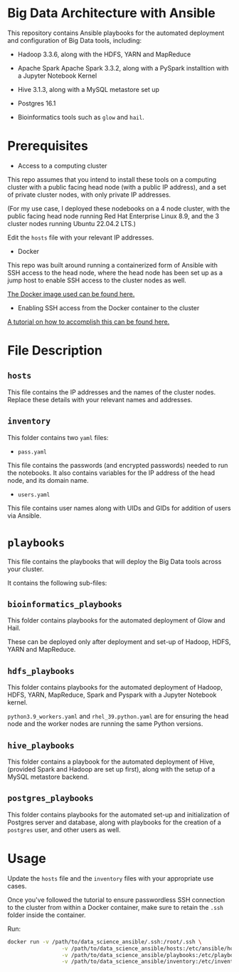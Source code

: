 # Big Data Architecture with Ansible

This repository contains Ansible playbooks for the automated deployment and configuration of Big Data tools, including:

- Hadoop 3.3.6, along with the HDFS, YARN and MapReduce

- Apache Spark Apache Spark 3.3.2, along with a PySpark installtion with a Jupyter Notebook Kernel

- Hive 3.1.3, along with a MySQL metastore set up

- Postgres 16.1

- Bioinformatics tools such as `glow` and `hail`. 

# Prerequisites

- Access to a computing cluster

This repo assumes that you intend to install these tools on a computing cluster with a public facing head node (with a public IP address), and a set of private cluster nodes, with only private IP addresses.

(For my use case, I deployed these nodebooks on a 4 node cluster, with the public facing head node running Red Hat Enterprise Linux 8.9, and the 3 cluster nodes running Ubuntu 22.04.2 LTS.)

Edit the `hosts` file with your relevant IP addresses.

- Docker 

This repo was built around running a containerized form of Ansible with SSH access to the head node, where the head node has been set up as a jump host to enable SSH access to the cluster nodes as well. 

[The Docker image used can be found here.](https://hub.docker.com/repository/docker/bushlab/ansible/general)

- Enabling SSH access from the Docker container to the cluster

[ A tutorial on how to accomplish this can be found here.](https://naveenkannan.netlify.app/posts/ansible_cluster/ansible_cluster_config.html)

# File Description

## `hosts`

This file contains the IP addresses and the names of the cluster nodes. Replace these details with your relevant names and addresses.

## `inventory`

This folder contains two `yaml` files:

- `pass.yaml`

This file contains the passwords (and encrypted passwords) needed to run the notebooks. It also contains variables for the IP address of the head node, and its domain name.

- `users.yaml`

This file contains user names along with UIDs and GIDs for addition of users via Ansible. 

# `playbooks`

This file contains the playbooks that will deploy the Big Data tools across your cluster. 

It contains the following sub-files:

## `bioinformatics_playbooks`

This folder contains playbooks for the automated deployment of Glow and Hail. 

These can be deployed only after deployment and set-up of Hadoop, HDFS, YARN and MapReduce.

## `hdfs_playbooks`

This folder contains playbooks for the automated deployment of Hadoop, HDFS, YARN, MapReduce, Spark and Pyspark with a Jupyter Notebook kernel.

`python3.9_workers.yaml` and `rhel_39.python.yaml` are for ensuring the head node and the worker nodes are running the same Python versions.

## `hive_playbooks`

This folder contains a playbook for the automated deployment of Hive, (provided Spark and Hadoop are set up first), along with the setup of a MySQL metastore backend.

## `postgres_playbooks`

This folder contains playbooks for the automated set-up and initialization of Postgres server and database, along with playbooks for the creation of a `postgres` user, and other users as well. 

# Usage

Update the `hosts` file and the `inventory` files with your appropriate use cases. 

Once you've followed the tutorial to ensure passwordless SSH connection to the cluster from within a Docker container, make sure to retain the `.ssh` folder inside the container. 

Run:

```bash
docker run -v /path/to/data_science_ansible/.ssh:/root/.ssh \
                 -v /path/to/data_science_ansible/hosts:/etc/ansible/hosts \
                 -v /path/to/data_science_ansible/playbooks:/etc/playbooks  \
                 -v /path/to/data_science_ansible/inventory:/etc/inventory -it  ansible_docker:v1.1
```